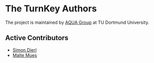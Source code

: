 <!--
   SPDX-License-Identifier: CC-BY-4.0

   Copyright 2019-2025 The TurnKey Authors

   This work is licensed under the Creative Commons Attribution 4.0
   International License.

   You should have received a copy of the license along with this
   work. If not, see <https://creativecommons.org/licenses/by/4.0/>.
-->

# The TurnKey Authors

The project is maintained by [AQUA Group](https://aqua.engineering/) at TU Dortmund University.

## Active Contributors

- [Simon Dierl](mailto:simon.dierl@tu-dortmund.de)
- [Malte Mues](mailto:mail.mues@gmail.com)
